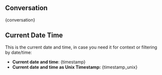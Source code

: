 ## Conversation

{conversation}

## Current Date Time

This is the current date and time, in case you need it for context or filtering by date/time:

- **Current date and time**: {timestamp} 
- **Current date and time as Unix Timestamp:** {timestamp_unix}
